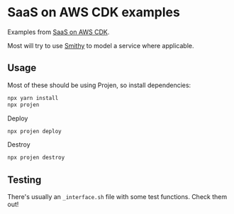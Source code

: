 # SaaS on AWS CDK examples

Examples from [SaaS on AWS CDK](https://github.com/szukalski/saas-on-aws-cdk).

Most will try to use [Smithy](https://smithy.io/) to model a service where applicable.

## Usage

Most of these should be using Projen, so install dependencies:

```bash
npx yarn install
npx projen
```

Deploy

```bash
npx projen deploy
````

Destroy

```bash
npx projen destroy
```

## Testing

There's usually an ```_interface.sh``` file with some test functions. Check them out!
